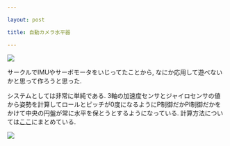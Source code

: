 ```yaml
---

layout: post

title: 自動カメラ水平器

---
```


<img src="https://gakuseishitsu.github.io/images/stabilizer/stabilizer.jpg">

サークルでIMUやサーボモータをいじってたことから, なにか応用して遊べないかと思って作ろうと思った.  

システムとしては非常に単純である. 3軸の加速度センサとジャイロセンサの値から姿勢を計算してロールとピッチが0度になるようにP制御だかPI制御だかをかけて中央の円盤が常に水平を保とうとするようになっている.  計算方法については<a href="https://github.com/gakuseishitsu/ExtendedKalmanFilterForIMU">ここ</a>にまとめている.  

<img src="https://gakuseishitsu.github.io/images/stabilizer/stab2.jpg">